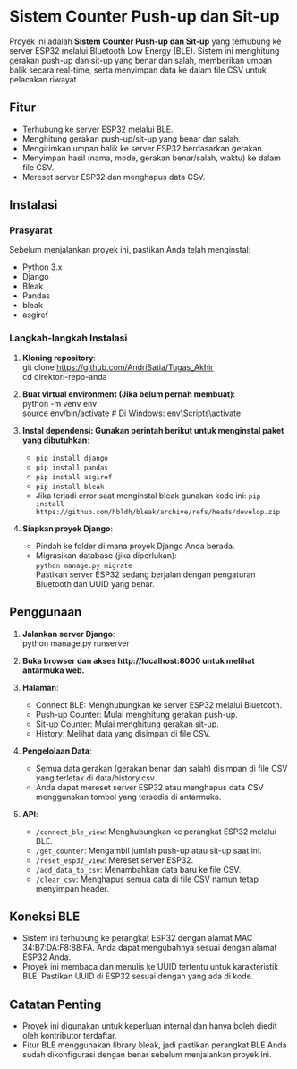 # Sistem Counter Push-up dan Sit-up

Proyek ini adalah **Sistem Counter Push-up dan Sit-up** yang terhubung ke server ESP32 melalui Bluetooth Low Energy (BLE). Sistem ini menghitung gerakan push-up dan sit-up yang benar dan salah, memberikan umpan balik secara real-time, serta menyimpan data ke dalam file CSV untuk pelacakan riwayat.

## Fitur
- Terhubung ke server ESP32 melalui BLE.
- Menghitung gerakan push-up/sit-up yang benar dan salah.
- Mengirimkan umpan balik ke server ESP32 berdasarkan gerakan.
- Menyimpan hasil (nama, mode, gerakan benar/salah, waktu) ke dalam file CSV.
- Mereset server ESP32 dan menghapus data CSV.

## Instalasi

### Prasyarat
Sebelum menjalankan proyek ini, pastikan Anda telah menginstal:
- Python 3.x
- Django
- Bleak
- Pandas
- bleak
- asgiref

### Langkah-langkah Instalasi
1. **Kloning repository**:  
   git clone https://github.com/AndriSatia/Tugas_Akhir  
   cd direktori-repo-anda

2. **Buat virtual environment (Jika belum pernah membuat)**:  
    python -m venv env  
    source env/bin/activate   # Di Windows: env\Scripts\activate

3. **Instal dependensi: Gunakan perintah berikut untuk menginstal paket yang dibutuhkan**:
    - `pip install django`
    - `pip install pandas`
    - `pip install asgiref`
    - `pip install bleak`
    - Jika terjadi error saat menginstal bleak gunakan kode ini: `pip install https://github.com/hbldh/bleak/archive/refs/heads/develop.zip`

4. **Siapkan proyek Django**:  
    - Pindah ke folder di mana proyek Django Anda berada.  
    - Migrasikan database (jika diperlukan):  
        `python manage.py migrate`  
    Pastikan server ESP32 sedang berjalan dengan pengaturan Bluetooth dan UUID yang benar.

## Penggunaan
1. **Jalankan server Django**:  
    python manage.py runserver

2. **Buka browser dan akses http://localhost:8000 untuk melihat antarmuka web.**

3. **Halaman**:  
    - Connect BLE: Menghubungkan ke server ESP32 melalui Bluetooth.
    - Push-up Counter: Mulai menghitung gerakan push-up.
    - Sit-up Counter: Mulai menghitung gerakan sit-up.
    - History: Melihat data yang disimpan di file CSV.

4. **Pengelolaan Data**:
    - Semua data gerakan (gerakan benar dan salah) disimpan di file CSV yang terletak di data/history.csv.
    - Anda dapat mereset server ESP32 atau menghapus data CSV menggunakan tombol yang tersedia di antarmuka.

5. **API**:
    - `/connect_ble_view`: Menghubungkan ke perangkat ESP32 melalui BLE.
    - `/get_counter`: Mengambil jumlah push-up atau sit-up saat ini.
    - `/reset_esp32_view`: Mereset server ESP32.
    - `/add_data_to_csv`: Menambahkan data baru ke file CSV.
    - `/clear_csv`: Menghapus semua data di file CSV namun tetap menyimpan header.

## Koneksi BLE
- Sistem ini terhubung ke perangkat ESP32 dengan alamat MAC 34:B7:DA:F8:88:FA. Anda dapat mengubahnya sesuai dengan alamat ESP32 Anda.
- Proyek ini membaca dan menulis ke UUID tertentu untuk karakteristik BLE. Pastikan UUID di ESP32 sesuai dengan yang ada di kode.

## Catatan Penting
- Proyek ini digunakan untuk keperluan internal dan hanya boleh diedit oleh kontributor terdaftar.
- Fitur BLE menggunakan library bleak, jadi pastikan perangkat BLE Anda sudah dikonfigurasi dengan benar sebelum menjalankan proyek ini.
